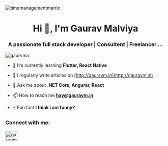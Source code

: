 ![timemanagementmatrix](banner.png)
<h1 align="center">Hi 👋, I'm Gaurav Malviya</h1>
<h3 align="center">A passionate full stack developer | Consultent | Freelancer ...</h3>

<p align="left"> <img src="https://komarev.com/ghpvc/?username=gaurvma&label=Profile%20views&color=0e75b6&style=flat" alt="gaurvma" /> </p>

- 🌱 I’m currently learning **Flutter, React Native**

- 📝 I regularly write articles on [http://gauravm.in](http://gauravm.in)

- 💬 Ask me about **.NET Core, Angurar, React**

- 📫 How to reach me **hay@gauravm.in**

- ⚡ Fun fact **I think i am funny?**

<h3 align="left">Connect with me:</h3>
<p align="left">
<a href="https://twitter.com/gaurvma" target="blank"><img align="center" src="https://raw.githubusercontent.com/rahuldkjain/github-profile-readme-generator/master/src/images/icons/Social/twitter.svg" alt="gaurvma" height="30" width="40" /></a>
</p>

